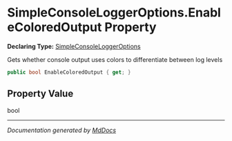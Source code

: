﻿# SimpleConsoleLoggerOptions.EnableColoredOutput Property

**Declaring Type:** [SimpleConsoleLoggerOptions](../index.md)

Gets whether console output uses colors to differentiate between log levels

```csharp
public bool EnableColoredOutput { get; }
```

## Property Value

bool

___

*Documentation generated by [MdDocs](https://github.com/ap0llo/mddocs)*
